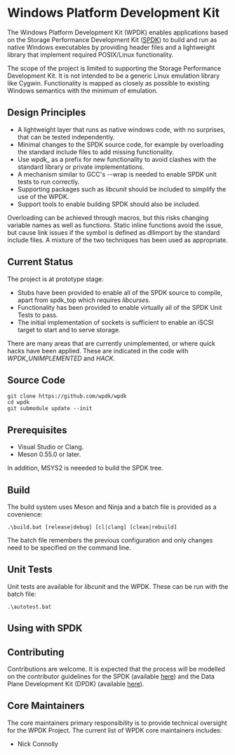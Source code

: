 # Windows Platform Development Kit

The Windows Platform Development Kit (WPDK) enables applications based on the Storage Performance Development Kit ([SPDK](http://www.spdk.io)) to build and run as native Windows executables by providing header files and a lightweight library that implement required POSIX/Linux functionality.

The scope of the project is limited to supporting the Storage Performance Development Kit. It is not intended to be a generic Linux emulation library like Cygwin. Functionality is mapped as closely as possible to existing Windows semantics with the minimum of emulation.

<a id="design"></a>
## Design Principles

* A lightweight layer that runs as native windows code, with no surprises, that can be tested independently.
* Minimal changes to the SPDK source code, for example by overloading the standard include files to add missing functionality.
* Use *wpdk_* as a prefix for new functionality to avoid clashes with the standard library or private implementations.
* A mechanism similar to GCC's --wrap is needed to enable SPDK unit tests to run correctly.
* Supporting packages such as *libcunit* should be included to simplify the use of the WPDK.
* Support tools to enable building SPDK should also be included.

Overloading can be achieved through macros, but this risks changing variable names as well as functions. Static inline functions avoid the issue, but cause link issues if the symbol is defined as dllimport by the standard include files. A mixture of the two techniques has been used as appropriate.

<a id="status"></a>
## Current Status

The project is at prototype stage:

* Stubs have been provided to enable all of the SPDK source to compile, apart from spdk_top which requires *libcurses*.
* Functionality has been provided to enable virtually all of the SPDK Unit Tests to pass.
* The initial implementation of sockets is sufficient to enable an iSCSI target to start and to serve storage.

There are many areas that are currently unimplemented, or where quick hacks have been applied.
These are indicated in the code with *WPDK_UNIMPLEMENTED* and *HACK*.

<a id="source"></a>
## Source Code

~~~{.sh}
git clone https://github.com/wpdk/wpdk
cd wpdk
git submodule update --init
~~~

<a id="prerequisites"></a>
## Prerequisites

* Visual Studio or Clang.
* Meson 0.55.0 or later.

In addition, MSYS2 is neeeded to build the SPDK tree.

<a id="build"></a>
## Build

The build system uses Meson and Ninja and a batch file is provided as a covenience:

~~~{.sh}
.\build.bat [release|debug] [cl|clang] [clean|rebuild]
~~~

The batch file remembers the previous configuration and only changes need to be specified on the command line.

## Unit Tests

Unit tests are available for *libcunit* and the WPDK. These can be run with the batch file:

~~~{.sh}
.\autotest.bat
~~~

<a id="spdk"></a>
## Using with SPDK


<a id="contrib"></a>
## Contributing

Contributions are welcome. It is expected that the process will be modelled on the contributor guidelines for the SPDK (available [here](https://spdk.io/development/)) and the Data Plane Development Kit (DPDK) (available [here](https://doc.dpdk.org/guides/contributing/index.html)).
<a id="core"></a>

## Core Maintainers

The core maintainers primary responsibility is to provide technical oversight for the WPDK Project. The current list of WPDK core maintainers includes:
* Nick Connolly
